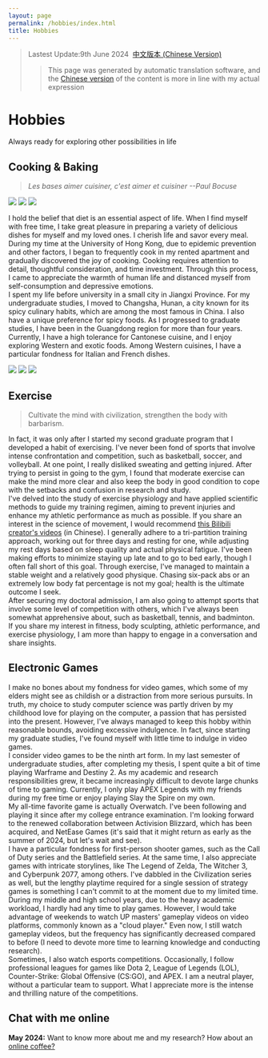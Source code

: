 ```yaml
---
layout: page
permalink: /hobbies/index.html
title: Hobbies
---
```


> Lastest Update:9th June 2024&nbsp;  [中文版本 (Chinese Version)](https://heliumpeng.github.io/file/hobbies-zh/)
>> This page was generated by automatic translation software, and the [Chinese version](https://heliumpeng.github.io/file/hobbies-zh/) of the content is more in line with my actual expression

# Hobbies
Always ready for exploring other possibilities in life

## Cooking & Baking

<!-- <div class="third">
<img src="/images/swimming2.JPG">
<img src="/images/swimming.JPG">
<img src="/images/surfing1.JPG">
</div> -->
> *Les bases aimer cuisiner, c'est aimer et cuisiner*
> *--Paul Bocuse*

<div class="third">
<img src="/images/hobbies/煎牛排.jpg">
<img src="/images/hobbies/托斯卡纳三文鱼.jpg">
<img src="/images/hobbies/英式全餐.jpg">
</div>

I hold the belief that diet is an essential aspect of life. When I find myself with free time, I take great pleasure in preparing a variety of delicious dishes for myself and my loved ones. I cherish life and savor every meal.<br>
During my time at the University of Hong Kong, due to epidemic prevention and other factors, I began to frequently cook in my rented apartment and gradually discovered the joy of cooking. Cooking requires attention to detail, thoughtful consideration, and time investment. Through this process, I came to appreciate the warmth of human life and distanced myself from self-consumption and depressive emotions.<br>
I spent my life before university in a small city in Jiangxi Province. For my undergraduate studies, I moved to Changsha, Hunan, a city known for its spicy culinary habits, which are among the most famous in China. I also have a unique preference for spicy foods. As I progressed to graduate studies, I have been in the Guangdong region for more than four years. Currently, I have a high tolerance for Cantonese cuisine, and I enjoy exploring Western and exotic foods. Among Western cuisines, I have a particular fondness for Italian and French dishes.
<div class="third">
<img src="/images/hobbies/三杯鸡.jpg">
<img src="/images/hobbies/新疆炒米粉.jpg">
<img src="/images/hobbies/胡萝卜土豆炖牛腩.jpg">
</div>

## Exercise

<!-- <div class="third">
<img src="/images/prelection1.JPG">
<img src="/images/speech1.JPG">
<img src="/images/speech3.JPG">
</div> -->
> Cultivate the mind with civilization, strengthen the body with barbarism.

In fact, it was only after I started my second graduate program that I developed a habit of exercising. I've never been fond of sports that involve intense confrontation and competition, such as basketball, soccer, and volleyball. At one point, I really disliked sweating and getting injured. After trying to persist in going to the gym, I found that moderate exercise can make the mind more clear and also keep the body in good condition to cope with the setbacks and confusion in research and study.<br>
I've delved into the study of exercise physiology and have applied scientific methods to guide my training regimen, aiming to prevent injuries and enhance my athletic performance as much as possible. If you share an interest in the science of movement, I would recommend [this Bilibili creator's videos](https://space.bilibili.com/1879203169?spm_id_from=333.337.search-card.all.click) (in Chinese). I generally adhere to a tri-partition training approach, working out for three days and resting for one, while adjusting my rest days based on sleep quality and actual physical fatigue. I've been making efforts to minimize staying up late and to go to bed early, though I often fall short of this goal. Through exercise, I've managed to maintain a stable weight and a relatively good physique. Chasing six-pack abs or an extremely low body fat percentage is not my goal; health is the ultimate outcome I seek.<br>
After securing my doctoral admission, I am also going to attempt sports that involve some level of competition with others, which I've always been somewhat apprehensive about, such as basketball, tennis, and badminton. If you share my interest in fitness, body sculpting, athletic performance, and exercise physiology, I am more than happy to engage in a conversation and share insights.

## Electronic Games

I make no bones about my fondness for video games, which some of my elders might see as childish or a distraction from more serious pursuits. In truth, my choice to study computer science was partly driven by my childhood love for playing on the computer, a passion that has persisted into the present. However, I've always managed to keep this hobby within reasonable bounds, avoiding excessive indulgence. In fact, since starting my graduate studies, I've found myself with little time to indulge in video games.<br>
I consider video games to be the ninth art form. In my last semester of undergraduate studies, after completing my thesis, I spent quite a bit of time playing Warframe and Destiny 2. As my academic and research responsibilities grew, it became increasingly difficult to devote large chunks of time to gaming. Currently, I only play APEX Legends with my friends during my free time or enjoy playing Slay the Spire on my own.<br>
My all-time favorite game is actually Overwatch. I've been following and playing it since after my college entrance examination. I'm looking forward to the renewed collaboration between Activision Blizzard, which has been acquired, and NetEase Games (it's said that it might return as early as the summer of 2024, but let's wait and see).<br>
I have a particular fondness for first-person shooter games, such as the Call of Duty series and the Battlefield series. At the same time, I also appreciate games with intricate storylines, like The Legend of Zelda, The Witcher 3, and Cyberpunk 2077, among others. I've dabbled in the Civilization series as well, but the lengthy playtime required for a single session of strategy games is something I can't commit to at the moment due to my limited time.<br>
During my middle and high school years, due to the heavy academic workload, I hardly had any time to play games. However, I would take advantage of weekends to watch UP masters' gameplay videos on video platforms, commonly known as a "cloud player." Even now, I still watch gameplay videos, but the frequency has significantly decreased compared to before (I need to devote more time to learning knowledge and conducting research).<br>
Sometimes, I also watch esports competitions. Occasionally, I follow professional leagues for games like Dota 2, League of Legends (LOL), Counter-Strike: Global Offensive (CS:GO), and APEX. I am a neutral player, without a particular team to support. What I appreciate more is the intense and thrilling nature of the competitions.

## Chat with me online

**May 2024:** Want to know more about me and my research? How about an [online coffee?](https://calendly.com/heliumbob/how-about-an-online-coffee-with-helium)

<!-- Calendly inline widget begin -->
<div class="calendly-inline-widget" data-url="https://calendly.com/heliumbob/how-about-an-online-coffee-with-helium" style="min-width:320px;height:700px;"></div>
<script type="text/javascript" src="https://assets.calendly.com/assets/external/widget.js" async></script>
<!-- Calendly inline widget end -->

